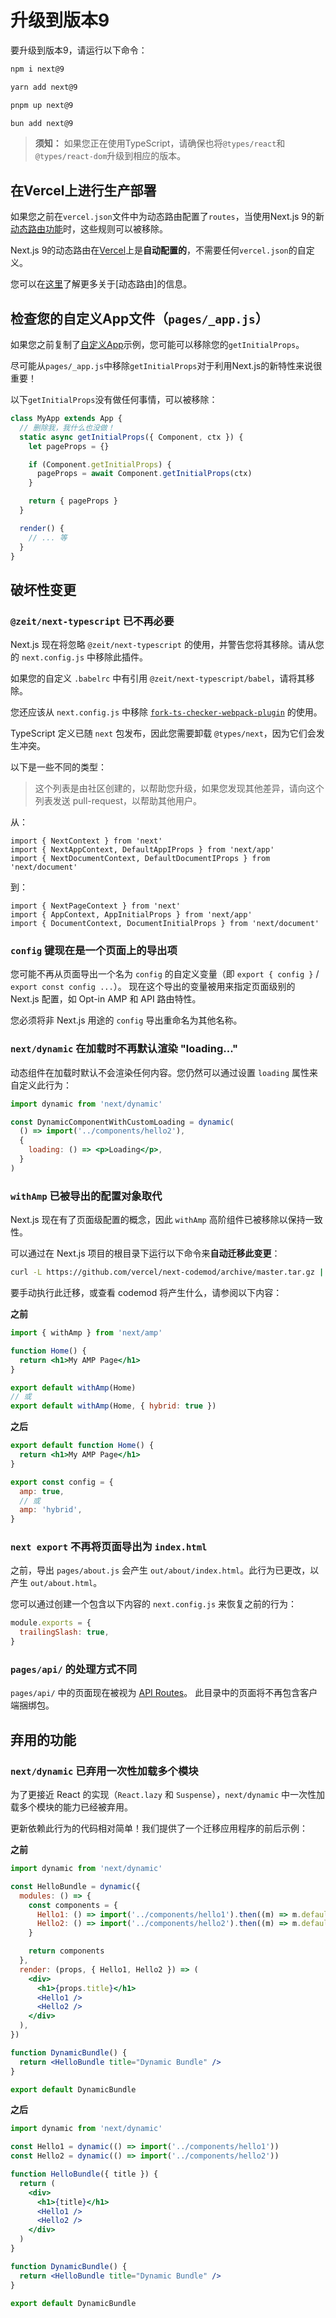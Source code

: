 # 升级到版本9

要升级到版本9，请运行以下命令：

```bash filename="终端"
npm i next@9
```

```bash filename="终端"
yarn add next@9
```

```bash filename="终端"
pnpm up next@9
```

```bash filename="终端"
bun add next@9
```

> **须知：** 如果您正在使用TypeScript，请确保也将`@types/react`和`@types/react-dom`升级到相应的版本。

## 在Vercel上进行生产部署

如果您之前在`vercel.json`文件中为动态路由配置了`routes`，当使用Next.js 9的新[动态路由功能](/docs/pages/building-your-application/routing/dynamic-routes)时，这些规则可以被移除。

Next.js 9的动态路由在[Vercel](https://vercel.com/)上是**自动配置的**，不需要任何`vercel.json`的自定义。

您可以在[这里](/docs/pages/building-your-application/routing/dynamic-routes)了解更多关于[动态路由]的信息。

## 检查您的自定义App文件（`pages/_app.js`）

如果您之前复制了[自定义App](/docs/pages/building-your-application/routing/custom-app)示例，您可能可以移除您的`getInitialProps`。

尽可能从`pages/_app.js`中移除`getInitialProps`对于利用Next.js的新特性来说很重要！

以下`getInitialProps`没有做任何事情，可以被移除：

```js
class MyApp extends App {
  // 删除我，我什么也没做！
  static async getInitialProps({ Component, ctx }) {
    let pageProps = {}

    if (Component.getInitialProps) {
      pageProps = await Component.getInitialProps(ctx)
    }

    return { pageProps }
  }

  render() {
    // ... 等
  }
}
```
## 破坏性变更

### `@zeit/next-typescript` 已不再必要

Next.js 现在将忽略 `@zeit/next-typescript` 的使用，并警告您将其移除。请从您的 `next.config.js` 中移除此插件。

如果您的自定义 `.babelrc` 中有引用 `@zeit/next-typescript/babel`，请将其移除。

您还应该从 `next.config.js` 中移除 [`fork-ts-checker-webpack-plugin`](https://github.com/Realytics/fork-ts-checker-webpack-plugin/issues) 的使用。

TypeScript 定义已随 `next` 包发布，因此您需要卸载 `@types/next`，因为它们会发生冲突。

以下是一些不同的类型：

> 这个列表是由社区创建的，以帮助您升级，如果您发现其他差异，请向这个列表发送 pull-request，以帮助其他用户。

从：

```tsx
import { NextContext } from 'next'
import { NextAppContext, DefaultAppIProps } from 'next/app'
import { NextDocumentContext, DefaultDocumentIProps } from 'next/document'
```

到：

```tsx
import { NextPageContext } from 'next'
import { AppContext, AppInitialProps } from 'next/app'
import { DocumentContext, DocumentInitialProps } from 'next/document'
```

### `config` 键现在是一个页面上的导出项

您可能不再从页面导出一个名为 `config` 的自定义变量（即 `export { config }` / `export const config ...`）。
现在这个导出的变量被用来指定页面级别的 Next.js 配置，如 Opt-in AMP 和 API 路由特性。

您必须将非 Next.js 用途的 `config` 导出重命名为其他名称。

### `next/dynamic` 在加载时不再默认渲染 "loading..."

动态组件在加载时默认不会渲染任何内容。您仍然可以通过设置 `loading` 属性来自定义此行为：

```jsx
import dynamic from 'next/dynamic'

const DynamicComponentWithCustomLoading = dynamic(
  () => import('../components/hello2'),
  {
    loading: () => <p>Loading</p>,
  }
)
```

### `withAmp` 已被导出的配置对象取代

Next.js 现在有了页面级配置的概念，因此 `withAmp` 高阶组件已被移除以保持一致性。

可以通过在 Next.js 项目的根目录下运行以下命令来**自动迁移此变更**：

```bash filename="Terminal"
curl -L https://github.com/vercel/next-codemod/archive/master.tar.gz | tar -xz --strip=2 next-codemod-master/transforms/withamp-to-config.js npx jscodeshift -t ./withamp-to-config.js pages/**/*.js
```

要手动执行此迁移，或查看 codemod 将产生什么，请参阅以下内容：

**之前**

```jsx
import { withAmp } from 'next/amp'

function Home() {
  return <h1>My AMP Page</h1>
}

export default withAmp(Home)
// 或
export default withAmp(Home, { hybrid: true })
```

**之后**

```jsx
export default function Home() {
  return <h1>My AMP Page</h1>
}

export const config = {
  amp: true,
  // 或
  amp: 'hybrid',
}
```

### `next export` 不再将页面导出为 `index.html`

之前，导出 `pages/about.js` 会产生 `out/about/index.html`。此行为已更改，以产生 `out/about.html`。

您可以通过创建一个包含以下内容的 `next.config.js` 来恢复之前的行为：

```js filename="next.config.js"
module.exports = {
  trailingSlash: true,
}
```

### `pages/api/` 的处理方式不同

`pages/api/` 中的页面现在被视为 [API Routes](https://nextjs.org/blog/next-9#api-routes)。
此目录中的页面将不再包含客户端捆绑包。
## 弃用的功能

### `next/dynamic` 已弃用一次性加载多个模块

为了更接近 React 的实现（`React.lazy` 和 `Suspense`），`next/dynamic` 中一次性加载多个模块的能力已经被弃用。

更新依赖此行为的代码相对简单！我们提供了一个迁移应用程序的前后示例：

**之前**

```jsx
import dynamic from 'next/dynamic'

const HelloBundle = dynamic({
  modules: () => {
    const components = {
      Hello1: () => import('../components/hello1').then((m) => m.default),
      Hello2: () => import('../components/hello2').then((m) => m.default),
    }

    return components
  },
  render: (props, { Hello1, Hello2 }) => (
    <div>
      <h1>{props.title}</h1>
      <Hello1 />
      <Hello2 />
    </div>
  ),
})

function DynamicBundle() {
  return <HelloBundle title="Dynamic Bundle" />
}

export default DynamicBundle
```

**之后**

```jsx
import dynamic from 'next/dynamic'

const Hello1 = dynamic(() => import('../components/hello1'))
const Hello2 = dynamic(() => import('../components/hello2'))

function HelloBundle({ title }) {
  return (
    <div>
      <h1>{title}</h1>
      <Hello1 />
      <Hello2 />
    </div>
  )
}

function DynamicBundle() {
  return <HelloBundle title="Dynamic Bundle" />
}

export default DynamicBundle
```